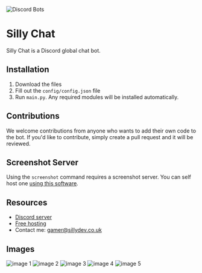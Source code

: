 ![Discord Bots](https://top.gg/api/widget/1051199485168066610.svg)
# Silly Chat

Silly Chat is a Discord global chat bot.

## Installation

1. Download the files
2. Fill out the `config/config.json` file
3. Run `main.py`. Any required modules will be installed automatically.

## Contributions

We welcome contributions from anyone who wants to add their own code to the bot. If you'd like to contribute, simply create a pull request and it will be reviewed.

## Screenshot Server

Using the `screenshot` command requires a screenshot server. You can self host one [using this software](https://github.com/browserless/chrome).

## Resources

- [Discord server](https://discord.gg/3qvpkgWSbF)
- [Free hosting](https://panel.sillydev.co.uk)
- Contact me: gamer@sillydev.co.uk

## Images

![image 1](https://user-images.githubusercontent.com/79448904/217915467-02718cde-3404-42c8-b89d-d3533032faed.png)
![image 2](https://user-images.githubusercontent.com/79448904/217915602-4dd89a59-043c-4775-9f3f-bd2a36632773.png)
![image 3](https://user-images.githubusercontent.com/79448904/217915642-b9873d2a-a68b-403d-9c59-32f480a59283.png)
![image 4](https://user-images.githubusercontent.com/79448904/217915777-dcf5cab7-e955-4ce0-b438-ca39334f5937.png)
![image 5](https://user-images.githubusercontent.com/79448904/217915814-1d22ebdb-9021-4769-9022-759d582dbd73.png)
